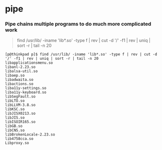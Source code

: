 # pipe

### Pipe chains multiple programs to do much more complicated work

> find /usr/lib/ -iname 'lib*.so' -type f | rev | cut -d '/' -f1 | rev | uniq | sort -r | tail -n 20

```
[p@thinkpad p]$ find /usr/lib/ -iname 'lib*.so' -type f | rev | cut -d '/' -f1 | rev | uniq | sort -r | tail -n 20
libapplicationsmenu.so
libanl-2.23.so
libalsa-util.so
libaep.so
libadwaita.so
libactions.so
liba11y-settings.so
liba11y-keyboard.so
libSegFault.so
libLTO.so
libLLVM-3.8.so
libKSC.so
libJISX0213.so
libJIS.so
libISOIR165.so
libGB.so
libCNS.so
libBrokenLocale-2.23.so
lib4758cca.so
Libproxy.so
```
